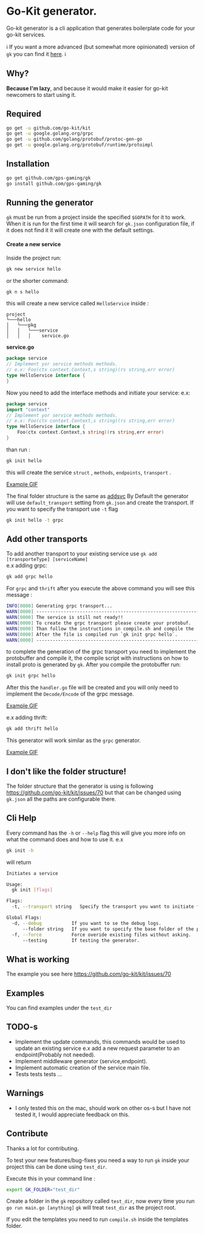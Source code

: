 # Go-Kit generator.
Go-kit generator is a cli application that generates boilerplate code for your go-kit services.

:information_source: If you want a more advanced (but somewhat more opinionated) version of `gk` you can find it [here](https://github.com/gps-gaming/kit). :information_source:

## Why?

**Because I'm lazy**, and because it would make it easier for go-kit newcomers to start using it.

## Required
```bash
go get -u github.com/go-kit/kit    
go get -u google.golang.org/grpc
go get -u github.com/golang/protobuf/protoc-gen-go
go get -u google.golang.org/protobuf/runtime/protoimpl
```
## Installation
```bash
go get github.com/gps-gaming/gk
go install github.com/gps-gaming/gk
```
## Running the generator
`gk` must be run from a project inside the specified `$GOPATH` for it to work.
When it is run for the first time it will search for `gk.json` configuration file, if it does not find it it will create one
with the default settings.

#### Create a new service
Inside the project run:
```bash
gk new service hello
```
or the shorter command:
```bash
gk n s hello
```
this will create a new service called `HelloService` inside :
```
project
└───hello
│   └───pkg
│   │   └───service
│   │   │    service.go
```
**service.go**
```go
package service
// Implement yor service methods methods.
// e.x: Foo(ctx context.Context,s string)(rs string,err error)
type HelloService interface {
}
```
Now you need to add the interface methods and initiate your service:
e.x:
```go
package service
import "context"
// Implement yor service methods methods.
// e.x: Foo(ctx context.Context,s string)(rs string,err error)
type HelloService interface {
	Foo(ctx context.Context,s string)(rs string,err error)
}
```
than run : 
```bash
gk init hello
```
this will create the service `struct` , `methods`, `endpoints`, `transport` .

[Example GIF](https://drive.google.com/open?id=0B11R03qTqELWbk9nYXRtOTRQdDg)

The final folder structure is the same as  [addsvc](https://github.com/peterbourgon/go-microservices/tree/master/addsvc) 
By Default the generator will use `default_transport` setting from `gk.json` and create the transport. If you want to specify
the transport use `-t` flag
```bash
gk init hello -t grpc
```

## Add other transports
To add another transport to your existing service use `gk add [transporteType] [serviceName]`   
e.x adding grpc:
```bash
gk add grpc hello
```
For `grpc`  and `thrift` after you execute the above command you will see this message : 
```bash
INFO[0000] Generating grpc transport...                 
WARN[0000] -------------------------------------------------------------------- 
WARN[0000] The service is still not ready!!             
WARN[0000] To create the grpc transport please create your protobuf. 
WARN[0000] Than follow the instructions in compile.sh and compile the .proto file. 
WARN[0000] After the file is compiled run `gk init grpc hello`. 
WARN[0000] -------------------------------------------------------------------- 
```
to complete the generation of the grpc transport you need to implement the protobuffer and compile it, the compile script
with instructions on how to install proto is generated by `gk`. After you compile the protobuffer run:
```bash
gk init grpc hello
```
After this the `handler.go` file will be created and you will only need to implement the `Decode/Encode` of the grpc message.

[Example GIF](https://drive.google.com/open?id=0B11R03qTqELWZE9mcEhZVHhFWFk)

e.x adding thrift:
```bash
gk add thrift hello
```
This generator will work similar as the `grpc` generator.

[Example GIF](https://drive.google.com/open?id=0B11R03qTqELWbE9VeFB2ZDdhb2c)

## I don't like the folder structure!

The folder structure that the generator is using is following https://github.com/go-kit/kit/issues/70 but 
that can be changed using `gk.json` all the paths are configurable there.

## Cli Help
Every command has the `-h` or `--help` flag this will give you more info on what the command does and how to use it.
e.x 
```bash
gk init -h
```
will return
```bash
Initiates a service

Usage:
  gk init [flags]

Flags:
  -t, --transport string   Specify the transport you want to initiate for the service

Global Flags:
  -d, --debug           If you want to se the debug logs.
      --folder string   If you want to specify the base folder of the project.
  -f, --force           Force overide existing files without asking.
      --testing         If testing the generator.

```
## What is working
The example you see here  https://github.com/go-kit/kit/issues/70

## Examples
You can find examples under the `test_dir`

## TODO-s

 - Implement the update commands, this commands would be used to update an existing service e.x add 
 a new request parameter to an endpoint(Probably not needed).
 - Implement middleware generator (service,endpoint).
 - Implement automatic creation of the service main file.
 - Tests tests tests ...
## Warnings

- I only tested this on the mac, should work on other os-s but I have not tested it, I would appreciate feedback on this. 
## Contribute
Thanks a lot for contributing. 

To test your new features/bug-fixes you need a way to run `gk` inside your project this can be done using `test_dir`.

Execute this in your command line :
```bash
export GK_FOLDER="test_dir" 
```
Create a folder in the `gk` repository called `test_dir`, now every time you run `go run main.go [anything]`
`gk` will treat `test_dir` as the project root.

If you edit the templates you need to run `compile.sh` inside the templates folder.
 
